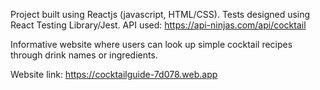 Project built using Reactjs (javascript, HTML/CSS).
Tests designed using React Testing Library/Jest.
API used: https://api-ninjas.com/api/cocktail

Informative website where users can look up simple cocktail recipes through drink names or ingredients.

Website link:
https://cocktailguide-7d078.web.app
